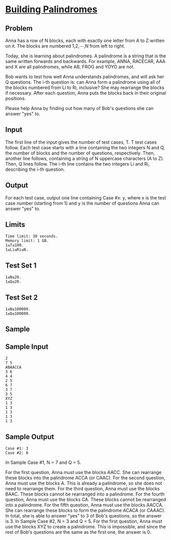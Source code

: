 # [Building Palindromes](https://codingcompetitions.withgoogle.com/kickstart/round/00000000008f4a94/0000000000b54d3b)

## Problem
Anna has a row of N blocks, each with exactly one letter from A to Z written on it. The blocks are numbered 1,2,⋯,N from left to right.

Today, she is learning about palindromes. A palindrome is a string that is the same written forwards and backwards. For example, ANNA, RACECAR, AAA and X are all palindromes, while AB, FROG and YOYO are not.

Bob wants to test how well Anna understands palindromes, and will ask her Q questions. The i-th question is: can Anna form a palindrome using all of the blocks numbered from Li to Ri, inclusive? She may rearrange the blocks if necessary. After each question, Anna puts the blocks back in their original positions.

Please help Anna by finding out how many of Bob's questions she can answer "yes" to.

## Input
The first line of the input gives the number of test cases, T. T test cases follow. Each test case starts with a line containing the two integers N and Q, the number of blocks and the number of questions, respectively. Then, another line follows, containing a string of N uppercase characters (A to Z). Then, Q lines follow. The i-th line contains the two integers Li and Ri, describing the i-th question.

## Output
For each test case, output one line containing Case #x: y, where x is the test case number (starting from 1) and y is the number of questions Anna can answer "yes" to.

## Limits
```
Time limit: 30 seconds.
Memory limit: 1 GB.
1≤T≤100.
1≤Li≤Ri≤N.
```
## Test Set 1
```
1≤N≤20.
1≤Q≤20.
```
## Test Set 2
```
1≤N≤100000.
1≤Q≤100000.
```
## Sample
## Sample Input
```
2
7 5
ABAACCA
3 6
4 4
2 5
6 7
3 7
3 5
XYZ
1 3
1 3
1 3
1 3
1 3
```
## Sample Output
```
Case #1: 3
Case #2: 0
```

In Sample Case #1, N = 7 and Q = 5.

For the first question, Anna must use the blocks AACC. She can rearrange these blocks into the palindrome ACCA (or CAAC).
For the second question, Anna must use the blocks A. This is already a palindrome, so she does not need to rearrange them.
For the third question, Anna must use the blocks BAAC. These blocks cannot be rearranged into a palindrome.
For the fourth question, Anna must use the blocks CA. These blocks cannot be rearranged into a palindrome.
For the fifth question, Anna must use the blocks AACCA. She can rearrange these blocks to form the palindrome ACACA (or CAAAC).
In total, she is able to answer "yes" to 3 of Bob's questions, so the answer is 3.
In Sample Case #2, N = 3 and Q = 5. For the first question, Anna must use the blocks XYZ to create a palindrome. This is impossible, and since the rest of Bob's questions are the same as the first one, the answer is 0.
